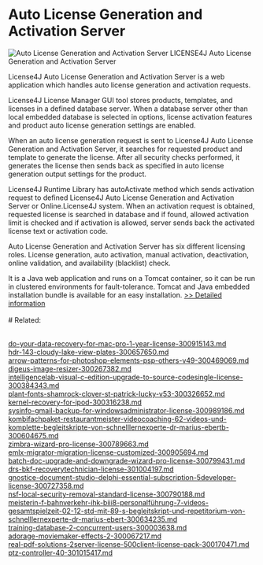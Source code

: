 # Auto License Generation and Activation Server
![Auto License Generation and Activation Server](https://mycommerce.akamaized.net/api/pimages/P300588639/BIG/300588639.GIF)
LICENSE4J Auto License Generation and Activation Server

License4J Auto License Generation and Activation Server is a web application which handles auto license generation and activation requests.

License4J License Manager GUI tool stores products, templates, and licenses in a defined database server. When a database server other than local embedded database is selected in options, license activation features and product auto license generation settings are enabled.

When an auto license generation request is sent to License4J Auto License Generation and Activation Server, it searches for requested product and template to generate the license. After all security checks performed, it generates the license then sends back as specified in auto license generation output settings for the product.

License4J Runtime Library has autoActivate method which sends activation request to defined License4J Auto License Generation and Activation Server or Online.License4J system. When an activation request is obtained, requested license is searched in database and if found, allowed activation limit is checked and if activation is allowed, server sends back the activated license text or activation code.

Auto License Generation and Activation Server has six different licensing roles. License generation, auto activation, manual activation, deactivation, online validation, and availability (blacklist) check.

It is a Java web application and runs on a Tomcat container, so it can be run in clustered environments for fault-tolerance. Tomcat and Java embedded installation bundle is available for an easy installation.
[>> Detailed information](https://secure.shareit.com/shareit/product.html?productid=300588639&affiliateid=200057808)<br/><br/># Related:

<br />[do-your-data-recovery-for-mac-pro-1-year-license-300915143.md](https://github.com/downloadplanet/downloadplanet/blob/main/do-your-data-recovery-for-mac-pro-1-year-license-300915143.md)<br />[hdr-143-cloudy-lake-view-plates-300657650.md](https://github.com/downloadplanet/downloadplanet/blob/main/hdr-143-cloudy-lake-view-plates-300657650.md)<br />[arrow-patterns-for-photoshop-elements-psp-others-v49-300469069.md](https://github.com/downloadplanet/downloadplanet/blob/main/arrow-patterns-for-photoshop-elements-psp-others-v49-300469069.md)<br />[digeus-image-resizer-300267382.md](https://github.com/downloadplanet/downloadplanet/blob/main/digeus-image-resizer-300267382.md)<br />[intelligencelab-visual-c-edition-upgrade-to-source-codesingle-license-300384343.md](https://github.com/downloadplanet/downloadplanet/blob/main/intelligencelab-visual-c-edition-upgrade-to-source-codesingle-license-300384343.md)<br />[plant-fonts-shamrock-clover-st-patrick-lucky-v53-300326652.md](https://github.com/downloadplanet/downloadplanet/blob/main/plant-fonts-shamrock-clover-st-patrick-lucky-v53-300326652.md)<br />[kernel-recovery-for-ipod-300316238.md](https://github.com/downloadplanet/downloadplanet/blob/main/kernel-recovery-for-ipod-300316238.md)<br />[sysinfo-gmail-backup-for-windowsadministrator-license-300989186.md](https://github.com/downloadplanet/downloadplanet/blob/main/sysinfo-gmail-backup-for-windowsadministrator-license-300989186.md)<br />[kombifachpaket-restaurantmeister-videocoaching-62-videos-und-komplette-begleitskripte-von-schnelllernexperte-dr-marius-ebertb-300604675.md](https://github.com/downloadplanet/downloadplanet/blob/main/kombifachpaket-restaurantmeister-videocoaching-62-videos-und-komplette-begleitskripte-von-schnelllernexperte-dr-marius-ebertb-300604675.md)<br />[zimbra-wizard-pro-license-300789663.md](https://github.com/downloadplanet/downloadplanet/blob/main/zimbra-wizard-pro-license-300789663.md)<br />[emlx-migrator-migration-license-customized-300905694.md](https://github.com/downloadplanet/downloadplanet/blob/main/emlx-migrator-migration-license-customized-300905694.md)<br />[batch-doc-upgrade-and-downgrade-wizard-pro-license-300799431.md](https://github.com/downloadplanet/downloadplanet/blob/main/batch-doc-upgrade-and-downgrade-wizard-pro-license-300799431.md)<br />[drs-bkf-recoverytechnician-license-301004197.md](https://github.com/downloadplanet/downloadplanet/blob/main/drs-bkf-recoverytechnician-license-301004197.md)<br />[gnostice-document-studio-delphi-essential-subscription-5developer-license-300727358.md](https://github.com/downloadplanet/downloadplanet/blob/main/gnostice-document-studio-delphi-essential-subscription-5developer-license-300727358.md)<br />[nsf-local-security-removal-standard-license-300790188.md](https://github.com/downloadplanet/downloadplanet/blob/main/nsf-local-security-removal-standard-license-300790188.md)<br />[meisterin-f-bahnverkehr-ihk-biii8-personalführung-7-videos-gesamtspielzeit-02-12-std-mit-89-s-begleitskript-und-repetitorium-von-schnelllernexperte-dr-marius-ebert-300634235.md](https://github.com/downloadplanet/downloadplanet/blob/main/meisterin-f-bahnverkehr-ihk-biii8-personalführung-7-videos-gesamtspielzeit-02-12-std-mit-89-s-begleitskript-und-repetitorium-von-schnelllernexperte-dr-marius-ebert-300634235.md)<br />[training-database-2-concurrent-users-300003638.md](https://github.com/downloadplanet/downloadplanet/blob/main/training-database-2-concurrent-users-300003638.md)<br />[adorage-moviemaker-effects-2-300067217.md](https://github.com/downloadplanet/downloadplanet/blob/main/adorage-moviemaker-effects-2-300067217.md)<br />[real-pdf-solutions-2server-license-500client-license-pack-300170471.md](https://github.com/downloadplanet/downloadplanet/blob/main/real-pdf-solutions-2server-license-500client-license-pack-300170471.md)<br />[ptz-controller-40-301015417.md](https://github.com/downloadplanet/downloadplanet/blob/main/ptz-controller-40-301015417.md)